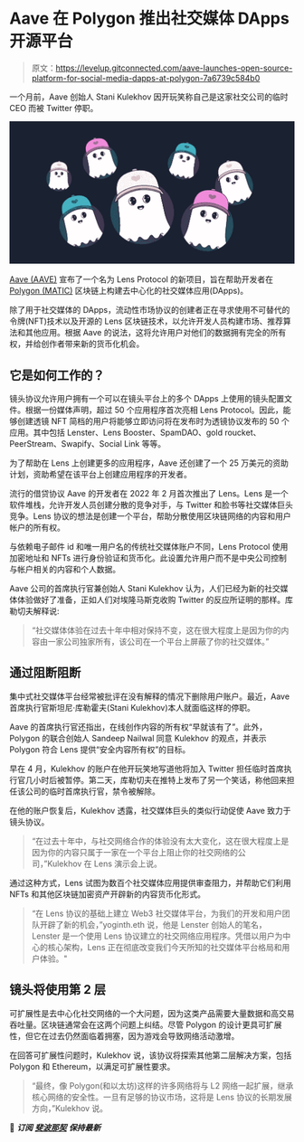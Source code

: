 # Aave 在 Polygon 推出社交媒体 DApps 开源平台

> 原文：<https://levelup.gitconnected.com/aave-launches-open-source-platform-for-social-media-dapps-at-polygon-7a6739c584b0>

一个月前，Aave 创始人 Stani Kulekhov 因开玩笑称自己是这家社交公司的临时 CEO 而被 Twitter 停职。

![](img/5d7bd44ec3a77ecd94ae6188655507fc.png)

[Aave (AAVE)](https://coinmarketcap.com/currencies/aave/) 宣布了一个名为 Lens Protocol 的新项目，旨在帮助开发者在 [Polygon (MATIC)](https://coinmarketcap.com/currencies/polygon/) 区块链上构建去中心化的社交媒体应用(DApps)。

除了用于社交媒体的 DApps，流动性市场协议的创建者正在寻求使用不可替代的令牌(NFT)技术以及开源的 Lens 区块链技术，以允许开发人员构建市场、推荐算法和其他应用。根据 Aave 的说法，这将允许用户对他们的数据拥有完全的所有权，并给创作者带来新的货币化机会。

## 它是如何工作的？

镜头协议允许用户拥有一个可以在镜头平台上的多个 DApps 上使用的镜头配置文件。根据一份媒体声明，超过 50 个应用程序首次亮相 Lens Protocol。因此，能够创建透镜 NFT 简档的用户将能够立即访问将在发布时为透镜协议发布的 50 个应用。其中包括 Lenster、Lens Booster、SpamDAO、gold roucket、PeerStream、Swapify、Social Link 等等。

为了帮助在 Lens 上创建更多的应用程序，Aave 还创建了一个 25 万美元的资助计划，资助希望在该平台上创建应用程序的开发者。

流行的借贷协议 Aave 的开发者在 2022 年 2 月首次推出了 Lens。Lens 是一个软件堆栈，允许开发人员创建分散的竞争对手，与 Twitter 和脸书等社交媒体巨头竞争。Lens 协议的想法是创建一个平台，帮助分散使用区块链网络的内容和用户帐户的所有权。

与依赖电子邮件 id 和唯一用户名的传统社交媒体账户不同，Lens Protocol 使用加密地址和 NFTs 进行身份验证和货币化。此设置允许用户而不是中央公司控制与帐户相关的内容和个人数据。

Aave 公司的首席执行官兼创始人 Stani Kulekhov 认为，人们已经为新的社交媒体体验做好了准备，正如人们对埃隆马斯克收购 Twitter 的反应所证明的那样。库勒切夫解释说:

> “社交媒体体验在过去十年中相对保持不变，这在很大程度上是因为你的内容由一家公司独家所有，该公司在一个平台上屏蔽了你的社交媒体。”

## 通过阻断阻断

集中式社交媒体平台经常被批评在没有解释的情况下删除用户账户。最近，Aave 首席执行官斯坦尼·库勒霍夫(Stani Kulekhov)本人就面临这样的停职。

Aave 的首席执行官还指出，在线创作内容的所有权“早就该有了”。此外，Polygon 的联合创始人 Sandeep Nailwal 同意 Kulekhov 的观点，并表示 Polygon 符合 Lens 提供“安全内容所有权”的目标。

早在 4 月，Kulekhov 的账户在他开玩笑地写道他将加入 Twitter 担任临时首席执行官几小时后被暂停。第二天，库勒切夫在推特上发布了另一个笑话，称他回来担任该公司的临时首席执行官，禁令被解除。

在他的账户恢复后，Kulekhov 透露，社交媒体巨头的类似行动促使 Aave 致力于镜头协议。

> “在过去十年中，与社交网络合作的体验没有太大变化，这在很大程度上是因为你的内容只属于一家在一个平台上阻止你的社交网络的公司，”Kulekhov 在 Lens 演示会上说。

通过这种方式，Lens 试图为数百个社交媒体应用提供审查阻力，并帮助它们利用 NFTs 和其他区块链加密资产开辟新的内容货币化形式。

> “在 Lens 协议的基础上建立 Web3 社交媒体平台，为我们的开发和用户团队开辟了新的机会，”yoginth.eth 说，他是 Lenster 创始人的笔名，Lenster 是一个使用 Lens 协议建立的社交网络应用程序。凭借以用户为中心的核心架构，Lens 正在彻底改变我们今天所知的社交媒体平台格局和用户体验。"

## 镜头将使用第 2 层

可扩展性是去中心化社交网络的一个大问题，因为这类产品需要大量数据和高交易吞吐量。区块链通常会在这两个问题上纠结。尽管 Polygon 的设计更具可扩展性，但它在过去仍然面临着拥塞，因为游戏会导致网络活动激增。

在回答可扩展性问题时，Kulekhov 说，该协议将探索其他第二层解决方案，包括 Polygon 和 Ethereum，以满足可扩展性要求。

> “最终，像 Polygon(和以太坊)这样的许多网络将与 L2 网络一起扩展，继承核心网络的安全性。一旦有足够的协议市场，这将是 Lens 协议的长期发展方向，”Kulekhov 说。

📰 ***订阅*** [***斐波那契***](https://medium.com/@unclefibonacci) ***保持最新***